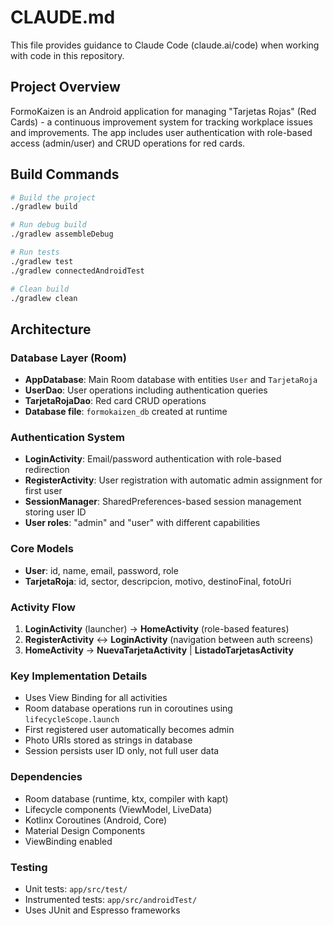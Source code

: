 # CLAUDE.md

This file provides guidance to Claude Code (claude.ai/code) when working with code in this repository.

## Project Overview

FormoKaizen is an Android application for managing "Tarjetas Rojas" (Red Cards) - a continuous improvement system for tracking workplace issues and improvements. The app includes user authentication with role-based access (admin/user) and CRUD operations for red cards.

## Build Commands

```bash
# Build the project
./gradlew build

# Run debug build
./gradlew assembleDebug

# Run tests
./gradlew test
./gradlew connectedAndroidTest

# Clean build
./gradlew clean
```

## Architecture

### Database Layer (Room)
- **AppDatabase**: Main Room database with entities `User` and `TarjetaRoja`
- **UserDao**: User operations including authentication queries
- **TarjetaRojaDao**: Red card CRUD operations
- **Database file**: `formokaizen_db` created at runtime

### Authentication System
- **LoginActivity**: Email/password authentication with role-based redirection
- **RegisterActivity**: User registration with automatic admin assignment for first user
- **SessionManager**: SharedPreferences-based session management storing user ID
- **User roles**: "admin" and "user" with different capabilities

### Core Models
- **User**: id, name, email, password, role
- **TarjetaRoja**: id, sector, descripcion, motivo, destinoFinal, fotoUri

### Activity Flow
1. **LoginActivity** (launcher) → **HomeActivity** (role-based features)
2. **RegisterActivity** ↔ **LoginActivity** (navigation between auth screens)
3. **HomeActivity** → **NuevaTarjetaActivity** | **ListadoTarjetasActivity**

### Key Implementation Details
- Uses View Binding for all activities
- Room database operations run in coroutines using `lifecycleScope.launch`
- First registered user automatically becomes admin
- Photo URIs stored as strings in database
- Session persists user ID only, not full user data

### Dependencies
- Room database (runtime, ktx, compiler with kapt)
- Lifecycle components (ViewModel, LiveData)
- Kotlinx Coroutines (Android, Core)
- Material Design Components
- ViewBinding enabled

### Testing
- Unit tests: `app/src/test/`
- Instrumented tests: `app/src/androidTest/`
- Uses JUnit and Espresso frameworks